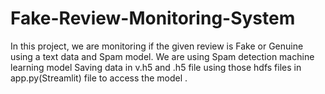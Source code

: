 # Fake-Review-Monitoring-System
In this project, we are monitoring if the given review is Fake or Genuine using a text data and Spam model. We are using Spam detection machine learning model Saving data in v.h5 and .h5 file using those hdfs files in app.py(Streamlit) file to access the model .
